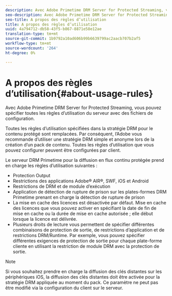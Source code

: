 ```yaml
---
description: Avec Adobe Primetime DRM Server for Protected Streaming, vous pouvez spécifier toutes les règles d’utilisation du serveur avec des fichiers de configuration.
seo-description: Avec Adobe Primetime DRM Server for Protected Streaming, vous pouvez spécifier toutes les règles d’utilisation du serveur avec des fichiers de configuration.
seo-title: A propos des règles d’utilisation
title: A propos des règles d’utilisation
uuid: 4a794712-db58-43f5-b867-8871e58e12ae
translation-type: tm+mt
source-git-commit: 1b9792a10ad606b99b6639799ac2aacb707b2af5
workflow-type: tm+mt
source-wordcount: '264'
ht-degree: 0%

---
```



# A propos des règles d’utilisation{#about-usage-rules}

Avec Adobe Primetime DRM Server for Protected Streaming, vous pouvez spécifier toutes les règles d’utilisation du serveur avec des fichiers de configuration.

Toutes les règles d’utilisation spécifiées dans la stratégie DRM pour le contenu protégé sont remplacées. Par conséquent, l’Adobe vous recommande d’utiliser une stratégie DRM simple et anonyme lors de la création d’un pack de contenu. Toutes les règles d’utilisation que vous pouvez configurer peuvent être configurées par client.

Le serveur DRM Primetime pour la diffusion en flux continu protégée prend en charge les règles d’utilisation suivantes :

* Protection Output
* Restrictions des applications Adobe® AIR®, SWF, iOS et Android
* Restrictions de DRM et de module d’exécution
* Application de détection de rupture de prison sur les plates-formes DRM Primetime prenant en charge la détection de rupture de prison
* La mise en cache des licences est désactivée par défaut. Mise en cache des licences que vous pouvez activer en spécifiant la date de fin de mise en cache ou la durée de mise en cache autorisée ; elle début lorsque la licence est délivrée.
* Plusieurs droits de lecture vous permettent de spécifier différentes combinaisons de protection de sortie, de restrictions d’application et de restrictions DRM/Runtime. Par exemple, vous pouvez spécifier différentes exigences de protection de sortie pour chaque plate-forme cliente en utilisant la restriction de module DRM avec la protection de sortie.

>[!NOTE]
>
>Si vous souhaitez prendre en charge la diffusion des clés distantes sur les périphériques iOS, la diffusion des clés distantes doit être activée pour la stratégie DRM appliquée au moment du pack. Ce paramètre ne peut pas être modifié via la configuration du client sur le serveur.

